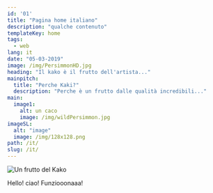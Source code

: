 ```yaml
---
id: '01'
title: "Pagina home italiano"
description: "qualche contenuto"
templateKey: home
tags:
  - web
lang: it
date: "05-03-2019"
image: /img/PersimmonHD.jpg
heading: "Il kako è il frutto dell'artista..."
mainpitch:
  title: "Perche Kaki?"
  description: "Perche è un frutto dalle qualità incredibili..."
main:
  image1:
    alt: un caco
    image: /img/wildPersimmon.jpg
imageSL:
  alt: "image"
  image: /img/128x128.png
path: /it/
slug: /it/
---
```


![Un frutto del Kako](https://upload.wikimedia.org/wikipedia/commons/c/c7/Persimmon.jpg)

Hello! ciao! Funziooonaaa!
